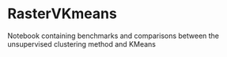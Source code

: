 # RasterVKmeans
Notebook containing benchmarks and comparisons between the unsupervised clustering method and KMeans
